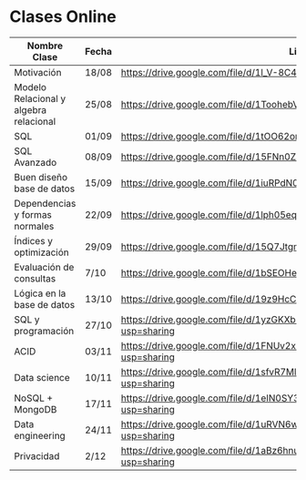 # Clases Online

| Nombre Clase | Fecha | Link |
|--------------|-------|------|
|Motivación|18/08|https://drive.google.com/file/d/1l_V-8C4ukV_xOrDxRZMpud8XdyBr8uTU/view|
|Modelo Relacional y algebra relacional|25/08|https://drive.google.com/file/d/1ToohebV7N1tPUf-G7ugv-KW9cNg9m5FB/view|
|SQL|01/09|https://drive.google.com/file/d/1tOO62omX9jUQCNzQe_XMkQJMfoEg6Gm5/view|
|SQL Avanzado|08/09|https://drive.google.com/file/d/15FNn0Ziku_4rTj7I87sIBpAkFQ_o5e4Q/view|
|Buen diseño base de datos|15/09|https://drive.google.com/file/d/1iuRPdN02cmO2FuOml0os-hDU9YfRlTix/view|
|Dependencias y formas normales|22/09|https://drive.google.com/file/d/1lph05eqGMSoxSO54cvabY4AgSs3ZbQbI/view|
|Índices y optimización|29/09|https://drive.google.com/file/d/15Q7JtgmGN8fK5el41Rvh9_ORUTeALxrm/view|
|Evaluación de consultas|7/10|https://drive.google.com/file/d/1bSEOHeKN-JBVfbXkQHXbe7cqDX8sUtZb/view|
|Lógica en la base de datos|13/10|https://drive.google.com/file/d/19z9HcC0Z6glZZKhdEnnYxtz7YKWg5Ne2/view|
|SQL y programación|27/10|https://drive.google.com/file/d/1yzGKXb5Gjr_OJoP3un0S_h353AD0OsTN/view?usp=sharing
|ACID|03/11|https://drive.google.com/file/d/1FNUv2xIqOpQa-DwCEtGiWJMnE1dwzPZR/view?usp=sharing
|Data science|10/11|https://drive.google.com/file/d/1sfvR7Ml52vyLVeGc8c8uQRApfFby1mDW/view?usp=sharing
|NoSQL + MongoDB|17/11|https://drive.google.com/file/d/1eIN0SY3TEhSktHnJjEtGboEN6F5HYCyU/view?usp=sharing
|Data engineering|24/11|https://drive.google.com/file/d/1uRVN6wOOTiIeUq6byub1O1fUDTbDW2FQ/view?usp=sharing
|Privacidad|2/12|https://drive.google.com/file/d/1aBz6hnufDvuhhQCE3pUv6oqp9Qz9Cgox/view?usp=sharing
